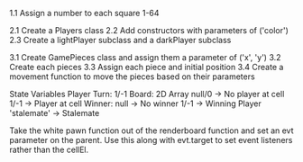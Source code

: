 1.1 Assign a number to each square 1-64

2.1 Create a Players class
    2.2 Add constructors with parameters of ('color')
    2.3 Create a lightPlayer subclass and a darkPlayer subclass

3.1 Create GamePieces class and assign them a parameter of ('x', 'y')
    3.2 Create each pieces 
    3.3 Assign each piece and initial position
    3.4 Create a movement function to move the pieces based on their parameters


State Variables
Player Turn: 1/-1
Board: 2D Array
    null/0 -> No player at cell
    1/-1 -> Player at cell
Winner:
    null -> No winner
    1/-1 -> Winning Player
    'stalemate' -> Stalemate


Take the white pawn function out of the renderboard function and set an evt parameter on the parent. Use this along with evt.target to set event listeners rather than the cellEl.